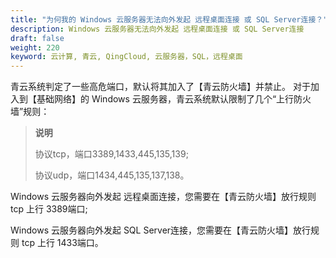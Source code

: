 ```yaml
---
title: "为何我的 Windows 云服务器无法向外发起 远程桌面连接 或 SQL Server连接？"
description: Windows 云服务器无法向外发起 远程桌面连接 或 SQL Server连接
draft: false
weight: 220
keyword: 云计算, 青云, QingCloud, 云服务器，SQL，远程桌面
---
```


青云系统判定了一些高危端口，默认将其加入了【青云防火墙】并禁止。 对于加入到【基础网络】的 Windows 云服务器，青云系统默认限制了几个“上行防火墙”规则：

>**说明**
>
>协议tcp，端口3389,1433,445,135,139;
>
>协议udp，端口1434,445,135,137,138。
>

Windows 云服务器向外发起 远程桌面连接，您需要在【青云防火墙】放行规则 tcp 上行 3389端口;

Windows 云服务器向外发起 SQL Server连接，您需要在【青云防火墙】放行规则 tcp 上行 1433端口。
